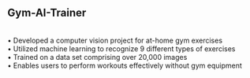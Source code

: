 ## Gym-AI-Trainer
 <br> 
• Developed a computer vision project for at-home gym exercises    <br>
• Utilized machine learning to recognize 9 different types of exercises     <br>
• Trained on a data set comprising over 20,000 images     <br>
• Enables users to perform workouts effectively without gym equipment  <br>
